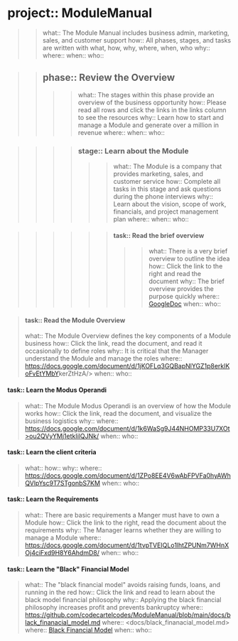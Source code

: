 # project:: ModuleManual
>> what:: The Module Manual includes business admin, marketing, sales, and customer support
>> how:: All phases, stages, and tasks are written with what, how, why, where, when, who 
>> why::
>> where::
>> when::
>> who::

>> ## phase:: Review the Overview
>>>> what:: The stages within this phase provide an overview of the business opportunity
>>>> how:: Please read all rows and click the links in the links column to see the resources
>>>> why:: Learn how to start and manage a Module and generate over a million in revenue
>>>> where:: 
>>>> when::
>>>> who::

>>>> ### stage:: Learn about the Module
>>>>>> what:: The Module is a company that provides marketing, sales, and customer service
>>>>>> how:: Complete all tasks in this stage and ask questions during the phone interviews
>>>>>> why:: Learn about the vision, scope of work, financials, and project management plan
>>>>>> where:: 
>>>>>> when::
>>>>>> who::

>>>>>> #### task:: Read the brief overview
>>>>>>>> what:: There is a very brief overview to outline the idea 
>>>>>>>> how:: Click the link to the right and read the document
>>>>>>>> why:: The brief overview provides the purpose quickly
>>>>>>>> where:: [GoogleDoc](https://docs.google.com/document/d/1sb5Rw64CejTscp4KLafbDIZ5wuzqAtuWnEyn>IjDXRs/)
>>>>>>>> when::
>>>>>>>> who::

> #### task:: Read the Module Overview
> what:: The Module Overview defines the key components of a Module business
> how:: Click the link, read the document, and read it occasionally to define roles
> why:: It is critical that the Manager understand the Module and manage the roles
> where:: <https://docs.google.com/document/d/1jKOFLq3GQBapNlYGZ1p8erklKoFvEtYMbY>kerZtHzA/>
> when::
> who::

#### task:: Learn the Modus Operandi
> what:: The Module Modus Operandi is an overview of how the Module works
> how:: Click the link, read the document, and visualize the business logistics
> why::
> where:: https://docs.google.com/document/d/1k6WaSg9J44NHOMP33U7XOt>ou2QVyYMj1etkIilQJNk/
> when::
> who::

#### task:: Learn the client criteria
> what::
> how::
> why::
> where:: https://docs.google.com/document/d/1ZPo8EE4V6wAbFPVFa0hyAWhQVlpYsc9T7STgonbS7KM
> when::
> who::

#### task:: Learn the Requirements
> what:: There are basic requirements a Manger must have to own a Module
> how:: Click the link to the right, read the document about the requirements
> why:: The Manager learns whether they are willing to manage a Module
> where:: https://docs.google.com/document/d/1tvpTVEIQLo1lhtZPUNm7WHnXOj4ciFxd9H8Y6AhdmD8/
> when::
> who::

#### task:: Learn the "Black" Financial Model
> what:: The "black financial model" avoids raising funds, loans, and running in the red
> how:: Click the link and read to learn about the black model financial philosophy
> why:: Applying the black financial philosophy increases profit and prevents bankruptcy
> where:: https://github.com/codecartelcodes/ModuleManual/blob/main/docs/black_finanacial_model.md
> where:: <docs/black_finanacial_model.md>
> where:: [Black Financial Model](docs/black_finanacial_model.md)
> when::
> who::
